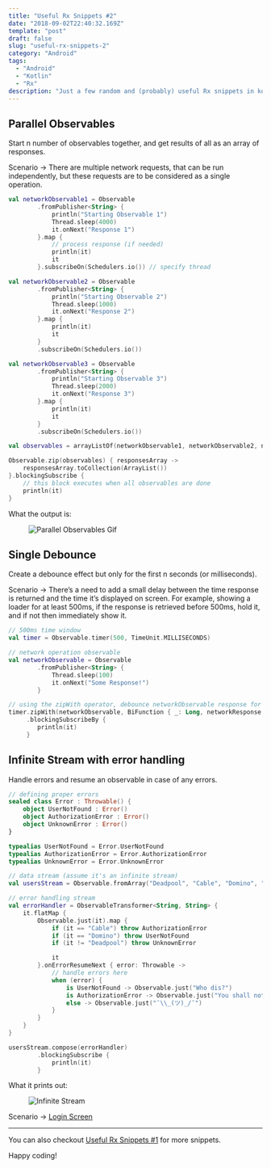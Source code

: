 ```yaml
---
title: "Useful Rx Snippets #2"
date: "2018-09-02T22:40:32.169Z"
template: "post"
draft: false
slug: "useful-rx-snippets-2"
category: "Android"
tags:
  - "Android"
  - "Kotlin"
  - "Rx"
description: "Just a few random and (probably) useful Rx snippets in kotlin."
---
```


## Parallel Observables

Start n number of observables together, and get results of all as an array of responses.

Scenario → There are multiple network requests, that can be run independently, but these requests are to be considered as a single operation.

```kotlin
val networkObservable1 = Observable
        .fromPublisher<String> {
            println("Starting Observable 1")
            Thread.sleep(4000)
            it.onNext("Response 1")
        }.map {
            // process response (if needed)
            println(it)
            it
        }.subscribeOn(Schedulers.io()) // specify thread

val networkObservable2 = Observable
        .fromPublisher<String> {
            println("Starting Observable 2")
            Thread.sleep(1000)
            it.onNext("Response 2")
        }.map {
            println(it)
            it
        }
        .subscribeOn(Schedulers.io())

val networkObservable3 = Observable
        .fromPublisher<String> {
            println("Starting Observable 3")
            Thread.sleep(2000)
            it.onNext("Response 3")
        }.map {
            println(it)
            it
        }
        .subscribeOn(Schedulers.io())

val observables = arrayListOf(networkObservable1, networkObservable2, networkObservable3)

Observable.zip(observables) { responsesArray ->
    responsesArray.toCollection(ArrayList())
}.blockingSubscribe {
    // this block executes when all observables are done
    println(it)
}
```

What the output is:

<figure class="float">
	<img src="/media/useful-rx-parallel.gif" alt="Parallel Observables Gif">
</figure>

## Single Debounce

Create a debounce effect but only for the first n seconds (or milliseconds).

Scenario → There’s a need to add a small delay between the time response is returned and the time it’s displayed on screen. For example, showing a loader for at least 500ms, if the response is retrieved before 500ms, hold it, and if not then immediately show it.

```kotlin
// 500ms time window
val timer = Observable.timer(500, TimeUnit.MILLISECONDS)

// network operation observable
val networkObservable = Observable
        .fromPublisher<String> {
            Thread.sleep(100)
            it.onNext("Some Response!")
        }

// using the zipWith operator, debounce networkObservable response for the first 500ms
timer.zipWith(networkObservable, BiFunction { _: Long, networkResponse: String -> networkResponse })
     .blockingSubscribeBy {
        println(it)
     }
```

## Infinite Stream with error handling

Handle errors and resume an observable in case of any errors.

```kotlin
// defining proper errors
sealed class Error : Throwable() {
    object UserNotFound : Error()
    object AuthorizationError : Error()
    object UnknownError : Error()
}

typealias UserNotFound = Error.UserNotFound
typealias AuthorizationError = Error.AuthorizationError
typealias UnknownError = Error.UnknownError

// data stream (assume it's an infinite stream)
val usersStream = Observable.fromArray("Deadpool", "Cable", "Domino", "Juggernaut")

// error handling stream
val errorHandler = ObservableTransformer<String, String> {
    it.flatMap {
        Observable.just(it).map {
            if (it == "Cable") throw AuthorizationError
            if (it == "Domino") throw UserNotFound
            if (it != "Deadpool") throw UnknownError

            it
        }.onErrorResumeNext { error: Throwable ->
            // handle errors here
            when (error) {
                is UserNotFound -> Observable.just("Who dis?")
                is AuthorizationError -> Observable.just("You shall not pass! :@")
                else -> Observable.just("¯\\_(ツ)_/¯")
            }
        }
    }
}

usersStream.compose(errorHandler)
        .blockingSubscribe {
            println(it)
        }
```

What it prints out:

<figure class="float">
	<img src="/media/useful-rx-infinite-stream.png" alt="Infinite Stream">
</figure>

Scenario → [Login Screen](https://android.jlelse.eu/rxkotlin-login-screen-7413ba6b5e4f)

---

You can also checkout [Useful Rx Snippets #1](https://android.jlelse.eu/useful-rx-snippets-1-1f390ce727a7) for more snippets.

Happy coding!
